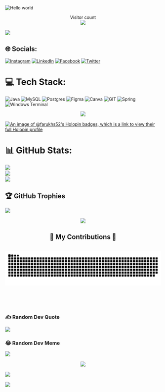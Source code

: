 

<img src="https://raw.githubusercontent.com/sagar-viradiya/sagar-viradiya/master/resources/banner.png" alt="Hello world">

<p align="center"> 
  Visitor count<br>
  <img src="https://profile-counter.glitch.me/FarukhS52/count.svg" />
</p>


![](https://komarev.com/ghpvc/?username=FarukhS52&style=for-the-badge&label=PROFILE+VIEWS)

## 🌐 Socials:
[![Instagram](https://img.shields.io/badge/Instagram-%23E4405F.svg?logo=Instagram&logoColor=white&style=for-the-badge)](https://instagram.com/imnot_farukh) [![LinkedIn](https://img.shields.io/badge/LinkedIn-%230077B5.svg?logo=linkedin&logoColor=white&style=for-the-badge)](https://linkedin.com/in/farookh-siddiqui-659b52230/)  [![Facebook](https://img.shields.io/badge/Facebook-%231877F2.svg?logo=Facebook&logoColor=white&style=for-the-badge)](https://facebook.com/farookh.khan.1610) [![Twitter](https://img.shields.io/badge/Twitter-%231DA1F2.svg?logo=Twitter&logoColor=white&style=for-the-badge)](https://twitter.com/FarukhS52)

# 💻 Tech Stack:
![Java](https://img.shields.io/badge/java-%23ED8B00.svg?style=for-the-badge&logo=openjdk&logoColor=white) ![MySQL](https://img.shields.io/badge/mysql-%2300000f.svg?style=for-the-badge&logo=mysql&logoColor=white) ![Postgres](https://img.shields.io/badge/postgres-%23316192.svg?style=for-the-badge&logo=postgresql&logoColor=white) ![Figma](https://img.shields.io/badge/figma-%23F24E1E.svg?style=for-the-badge&logo=figma&logoColor=white) ![Canva](https://img.shields.io/badge/Canva-%2300C4CC.svg?style=for-the-badge&logo=Canva&logoColor=white) ![GIT](https://img.shields.io/badge/Git-fc6d26?style=for-the-badge&logo=git&logoColor=white) ![Spring](https://img.shields.io/badge/spring-%236DB33F.svg?style=for-the-badge&logo=spring&logoColor=white) ![Windows Terminal](https://img.shields.io/badge/Windows%20Terminal-%234D4D4D.svg?style=for-the-badge&logo=windows-terminal&logoColor=white)

<p align="center">
  <img src= "https://media.giphy.com/media/UgV8Y7bDxsZDCP01eo/giphy.webp">
</p>


<!--
**FarukhS52/FarukhS52** is a ✨ _special_ ✨ repository because its `README.md` (this file) appears on your GitHub profile.

Here are some ideas to get you started:

- 🔭 I’m currently working on ...
- 🌱 I’m currently learning ...
- 👯 I’m looking to collaborate on ...
- 🤔 I’m looking for help with ...
- 💬 Ask me about ...
- 📫 How to reach me: ...
- 😄 Pronouns: ...
- ⚡ Fun fact: ...
-->

[![An image of @farukhs52's Holopin badges, which is a link to view their full Holopin profile](https://holopin.me/farukhs52)](https://holopin.io/@farukhs52)


# 📊 GitHub Stats:
![](https://github-readme-stats.vercel.app/api?username=FarukhS52&theme=radical&hide_border=false&include_all_commits=true&count_private=true&show=reviews,discussions_started,discussions_answered,prs_merged,prs_merged_percentage)<br/>
![](https://github-readme-streak-stats.herokuapp.com/?user=FarukhS52&theme=radical&hide_border=false)<br/>
![](https://github-readme-stats.vercel.app/api/top-langs/?username=FarukhS52&theme=radical&hide_border=false&include_all_commits=true&count_private=true&layout=compact)

## 🏆 GitHub Trophies
![](https://github-profile-trophy.vercel.app/?username=FarukhS52&theme=onedark&no-frame=false&no-bg=true&margin-w=4)

<p align="center">
  <img src= "https://i.giphy.com/media/q217GUnfKAmJlFcjBX/giphy.webp">
</p>

<div align="center">
  <h2>🐍 My Contributions 🐍</h2>
  <br>
  <img alt="snake eating my contributions" src="https://raw.githubusercontent.com/FarukhS52/FarukhS52/output/github-contribution-grid-snake-dark.svg" />
  
  <br/><br/><br/>
</div>

### ✍️ Random Dev Quote
![](https://quotes-github-readme.vercel.app/api?type=vetical&theme=radical)

### 😂 Random Dev Meme
<img src='https://randommeme-five.vercel.app/' style="height: 400px;"/>

<!-- Proudly created with GPRM ( https://gprm.itsvg.in ) -->

<p align="center">
  <img src= "https://media.giphy.com/media/54FJ4vYPrD9VD9N7WB/giphy.webp">
</p>


[![](https://visitcount.itsvg.in/api?id=FarukhS52&label=Profile%20Views&color=5&icon=5&pretty=false)](https://visitcount.itsvg.in)

<p align="left">
  <img src="https://capsule-render.vercel.app/api?type=waving&color=gradient&height=100&section=footer"/>
</p>
